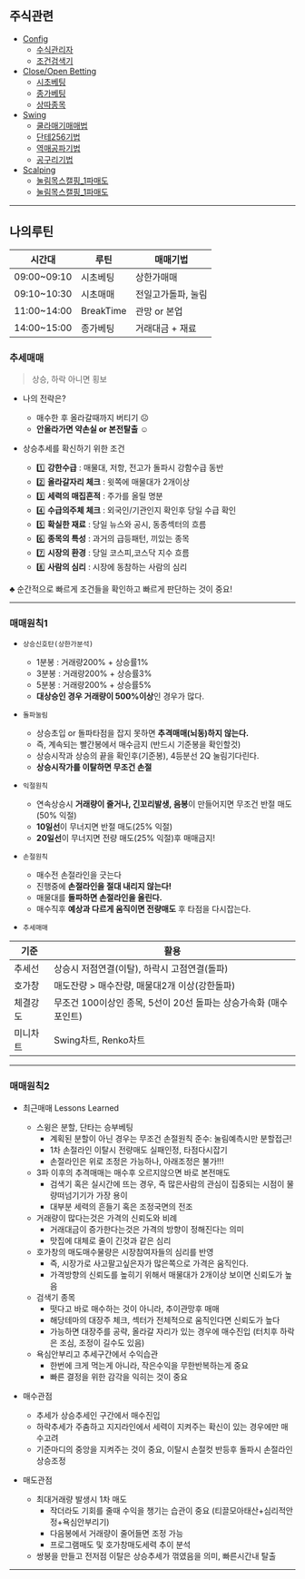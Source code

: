 ## 주식관련

- [Config](./_config_/)
  - [수식관리자](./_config_/수식관리자/)
  - [조건검색기](./_config_/조건검색기/)
- [Close/Open Betting](./co_bet/)
  - [시초베팅](./co_bet/시초베팅.md)
  - [종가베팅](./co_bet/종가베팅.md)
  - [상따종목](./co_bet/상따종목.md)
- [Swing](./swing/)
  - [쿨라매기매매법](./swing/쿨라매기매매.md)
  - [단테256기법](./swing/단테256기법.md)
  - [역매공파기법](./swing/역매공파기법.md)
  - [공구리기법](./swing/공구리기법.md)
- [Scalping](./scalping/)
  - [눌림목스캘핑_1파매도](./scalping/scalp_tech_01.html)
  - [눌림목스캘핑_1파매도](./scalping/눌림목스캘핑_1파매도.html)

---
## 나의루틴

| 시간대 | 루틴 | 매매기법 | 
|-------|------|------| 
| 09:00~09:10 | 시초베팅  | 상한가매매 |
| 09:10~10:30 | 시초매매  | 전일고가돌파, 눌림 |
| 11:00~14:00 | BreakTime  | 관망 or 본업   |
| 14:00~15:00 | 종가베팅  | 거래대금 + 재료 |


### 추세매매
> 상승, 하락 아니면 횡보

- 나의 전략은? <br/>
  - 매수한 후 올라갈때까지 버티기 ☹️
  - **안올라가면 약손실 or 본전탈출**  ☺️ 

- 상승추세를 확신하기 위한 조건 <br/>
  - 1️⃣ **강한수급** : 매물대, 저항, 전고가 돌파시 강함수급 동반
  - 2️⃣ **올라갈자리 체크** : 윗쪽에 매물대가 2개이상
  - 3️⃣ **세력의 매집흔적** : 주가를 올릴 명분
  - 4️⃣ **수급의주체 체크** : 외국인/기관인지 확인후 당일 수급 확인
  - 5️⃣ **확실한 재료** : 당일 뉴스와 공시, 동종섹터의 흐름
  - 6️⃣ **종목의 특성** : 과거의 급등패턴, 끼있는 종목
  - 7️⃣ **시장의 환경** : 당일 코스피,코스닥 지수 흐름
  - 8️⃣ **사람의 심리** : 시장에 동참하는 사람의 심리

♣️ 순간적으로 빠르게 조건들을 확인하고 빠르게 판단하는 것이 중요!
<br/>

---
### 매매원칙1
  - `상승신호탄(상한가분석)`
    - 1분봉 : 거래량200% + 상승률1%
    - 3분봉 : 거래량200% + 상승률3%
    - 5분봉 : 거래량200% + 상승률5%
    - **대상승인 경우 거래량이 500%이상**인 경우가 많다.

  - `돌파눌림`
    - 상승초입 or 돌파타점을 잡지 못하면 **추격매매(뇌동)하지 않는다.**
    - 즉, 계속되는 빨간봉에서 매수금지 (반드시 기준봉을 확인할것)
    - 상승시작과 상승의 끝을 확인후(기준봉), 4등분선 2Q 눌림기다린다.
    - **상승시작가를 이탈하면 무조건 손절**

  - `익절원칙`
    - 연속상승시 **거래량이 줄거나, 긴꼬리발생, 음봉**이 만들어지면 무조건 반절 매도(50% 익절)
    - **10일선**이 무너지면 반절 매도(25% 익절)
    - **20일선**이 무너지면 전량 매도(25% 익절)후 매매금지!

  - `손절원칙`
    - 매수전 손절라인을 긋는다
    - 진행중에 **손절라인을 절대 내리지 않는다!**
    - 매물대를 **돌파하면 손절라인을 올린다.** 
    - 매수직후 **예상과 다르게 움직이면 전량매도** 후 타점을 다시잡는다. 

  - `추세매매`
<!-- 
    - 추세선 : 상승시 저점연결(이탈), 하락시 고점연결(돌파)
    - 호가창 : 매도잔량 > 매수잔량, 매물대2개 이상(강한돌파)
    - 체결강도 : 무조건 100이상인 종목, 5선이 20선 돌파는 상승가속화 (매수포인트)
    - 미니차트 : Swing차트, Renko차트
-->

| 기준 | 활용 |
|-----|------|
| 추세선 | 상승시 저점연결(이탈), 하락시 고점연결(돌파) |
| 호가창 | 매도잔량 > 매수잔량, 매물대2개 이상(강한돌파) |
| 체결강도 | 무조건 100이상인 종목, 5선이 20선 돌파는 상승가속화 (매수포인트) |
| 미니차트 | Swing차트, Renko차트 |

---
### 매매원칙2
  - 최근매매 Lessons Learned
    - 스윙은 분할, 단타는 승부베팅
      - 계획된 분할이 아닌 경우는 무조건 손절원칙 준수: 눌림예측시만 분할접근!
      - 1차 손절라인 이탈시 전량매도 실패인정, 타점다시잡기
      - 손절라인은 위로 조정은 가능하나, 아래조정은 불가!!!
    - 3파 이후의 추격매매는 매수후 오르지않으면 바로 본전매도
      - 검색기 혹은 실시간에 뜨는 경우, 즉 많은사람의 관심이 집중되는 시점이 물량떠넘기기가 가장 용이
      - 대부분 세력의 흔들기 혹은 조정국면의 전조
    - 거래량이 많다는것은 가격의 신뢰도와 비례
      - 거래대금이 증가한다는것은 가격의 방향이 정해진다는 의미
      - 맛집에 대체로 줄이 긴것과 같은 심리 
    - 호가창의 매도매수물량은 시장참여자들의 심리를 반영
      - 즉, 시장가로 사고팔고싶은자가 많은쪽으로 가격은 움직인다.
      - 가격방향의 신뢰도를 높히기 위해서 매물대가 2개이상 보이면 신뢰도가 높음
    - 검색기 종목
      - 떳다고 바로 매수하는 것이 아니라, 추이관망후 매매
      - 해당테마의 대장주 체크, 섹터가 전체적으로 움직인다면 신뢰도가 높다
      - 가능하면 대장주를 공략, 올라갈 자리가 있는 경우에 매수진입 (터치후 하락은 조심, 조정이 길수도 있음)
    - 욕심안부리고 추세구간에서 수익습관
      - 한번에 크게 먹는게 아니라, 작은수익을 무한반복하는게 중요
      - 빠른 결정을 위한 감각을 익히는 것이 중요
  
  - 매수관점
    - 추세가 상승추세인 구간에서 매수진입
    - 하락추세가 주춤하고 지지라인에서 세력이 지켜주는 확신이 있는 경우에만 매수고려
    - 기준마디의 중앙을 지켜주는 것이 중요, 이탈시 손절컷 반등후 돌파시 손절라인 상승조정
  
  - 매도관점 
    - 최대거래량 발생시 1차 매도
      - 작더라도 기회를 줄때 수익을 챙기는 습관이 중요 (티끌모아태산+심리적안정+욕심안부리기) 
      - 다음봉에서 거래량이 줄어들면 조정 가능
      - 프로그램매도 및 호가창매도세력 추이 분석 
    - 쌍봉을 만들고 전저점 이탈은 상승추세가 꺾였음을 의미, 빠른시간내 탈출


---